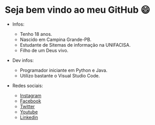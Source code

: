 # Seja bem vindo ao meu GitHub 😄

- Infos:
  - Tenho 18 anos.
  - Nascido em Campina Grande-PB.
  - Estudante de Sitemas de informação na UNIFACISA.
  - Filho de um Deus vivo.
  
- Dev infos: 
  - Programador iniciante em Python e Java.
  - Utilizo bastante o Visual Studio Code.
  
- Redes sociais:
  - [Instagram](https://www.instagram.com/calebeevangelista/)
  - [Facebook](https://www.facebook.com/calebe.a.evangelista)
  - [Twitter](https://twitter.com/calebe_ae)
  - [Youtube](https://www.youtube.com/user/ManoRiquinho)
  - [Linkedin](https://www.linkedin.com/in/calebeevangelista/)
  
